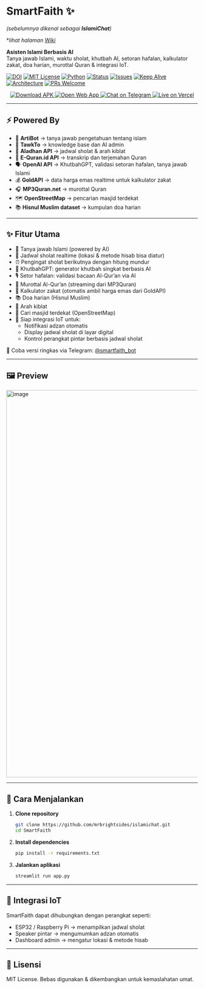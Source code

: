 # SmartFaith ✨
*(sebelumnya dikenal sebagai **IslamiChat**)*

**lihat halaman [Wiki](https://github.com/mrbrightsides/IslamiChat/wiki)*

**Asisten Islami Berbasis AI**  
Tanya jawab Islami, waktu sholat, khutbah AI, setoran hafalan, kalkulator zakat, doa harian, murottal Quran & integrasi IoT.

[![DOI](https://zenodo.org/badge/DOI/10.5281/zenodo.16787143.svg)](https://doi.org/10.5281/zenodo.16787143)
[![MIT License](https://img.shields.io/badge/license-MIT-green)](LICENSE)
[![Python](https://img.shields.io/badge/Python-3.9%2B-blue)](https://www.python.org/)
[![Status](https://img.shields.io/badge/status-active-success)]()
[![Issues](https://img.shields.io/github/issues/mrbrightsides/IslamiChat)](https://github.com/mrbrightsides/IslamiChat/issues)
[![Keep Alive](https://github.com/mrbrightsides/IslamiChat/actions/workflows/ping.yml/badge.svg)](https://github.com/mrbrightsides/IslamiChat/actions/workflows/ping.yml)
[![Architecture](https://img.shields.io/badge/docs-architecture-blue?logo=mermaid&logoColor=white)](https://github.com/mrbrightsides/IslamiChat/blob/main/docs/ARCHITECTURE.md)
[![PRs Welcome](https://img.shields.io/badge/PRs-welcome-brightgreen.svg)](https://github.com/mrbrightsides/IslamiChat/pulls)

<p align="center">
  <a href="https://github.com/mrbrightsides/IslamiChat/releases/download/v1.0.0/SmartFaith.zip">
    <img alt="Download APK" src="https://img.shields.io/badge/Download-APK-3DDC84?logo=android&logoColor=white&style=for-the-badge">
  </a>
  <a href="https://smartfaith.streamlit.app/">
    <img alt="Open Web App" src="https://img.shields.io/badge/Open-Web%20App-FF4B4B?logo=streamlit&logoColor=white&style=for-the-badge">
  </a>
  <a href="https://t.me/smartfaith_bot">
    <img alt="Chat on Telegram" src="https://img.shields.io/badge/Chat-Telegram-229ED9?logo=telegram&logoColor=white&style=for-the-badge">
  </a>
  <a href="https://smartfaithbot.vercel.app/">
    <img alt="Live on Vercel" src="https://img.shields.io/badge/Live-Vercel-000000?logo=vercel&logoColor=white&style=for-the-badge">
  </a>
</p>

---

## ⚡ Powered By
- 🤖 **ArtiBot** → tanya jawab pengetahuan tentang islam
- 🧠 **TawkTo** → knowledge base dan AI admin
- 🕌 **Aladhan API** → jadwal sholat & arah kiblat
- 📖 **E-Quran.id API** → transkrip dan terjemahan Quran
- 🗣️ **OpenAI API** → KhutbahGPT, validasi setoran hafalan, tanya jawab Islami  
- 💰 **GoldAPI** → data harga emas realtime untuk kalkulator zakat  
- 🎧 **MP3Quran.net** → murottal Quran  
- 🗺️ **OpenStreetMap** → pencarian masjid terdekat  
- 📚 **Hisnul Muslim dataset** → kumpulan doa harian  

---

## ✨ Fitur Utama
- 💬 Tanya jawab Islami (powered by AI)  
- 🕌 Jadwal sholat realtime (lokasi & metode hisab bisa diatur)  
- ⏰ Pengingat sholat berikutnya dengan hitung mundur  
- 📢 KhutbahGPT: generator khutbah singkat berbasis AI  
- 🎙️ Setor hafalan: validasi bacaan Al-Qur’an via AI  
- 📖 Murottal Al-Qur’an (streaming dari MP3Quran)  
- 🧮 Kalkulator zakat (otomatis ambil harga emas dari GoldAPI)  
- 📚 Doa harian (Hisnul Muslim)  
- 🧭 Arah kiblat  
- 🕌 Cari masjid terdekat (OpenStreetMap)  
- 🔌 Siap integrasi IoT untuk:  
  - Notifikasi adzan otomatis  
  - Display jadwal sholat di layar digital  
  - Kontrol perangkat pintar berbasis jadwal sholat
 
🚀 Coba versi ringkas via Telegram: [@smartfaith_bot](https://t.me/smartfaith_bot)

---

## 🖼️ Preview
<img width="1920" height="1020" alt="image" src="https://github.com/user-attachments/assets/612de068-b911-4a29-853e-2c4f94b86447" />



---

## 🚀 Cara Menjalankan

1. **Clone repository**
   ```bash
   git clone https://github.com/mrbrightsides/islamichat.git
   cd SmartFaith
2. **Install dependencies**
   ```bash
   pip install -r requirements.txt
3. **Jalankan aplikasi**
   ```bash
   streamlit run app.py

---

## 🔗 Integrasi IoT

SmartFaith dapat dihubungkan dengan perangkat seperti:
- ESP32 / Raspberry Pi → menampilkan jadwal sholat
- Speaker pintar → mengumumkan adzan otomatis
- Dashboard admin → mengatur lokasi & metode hisab

---

## 📜 Lisensi

MIT License. Bebas digunakan & dikembangkan untuk kemaslahatan umat.


